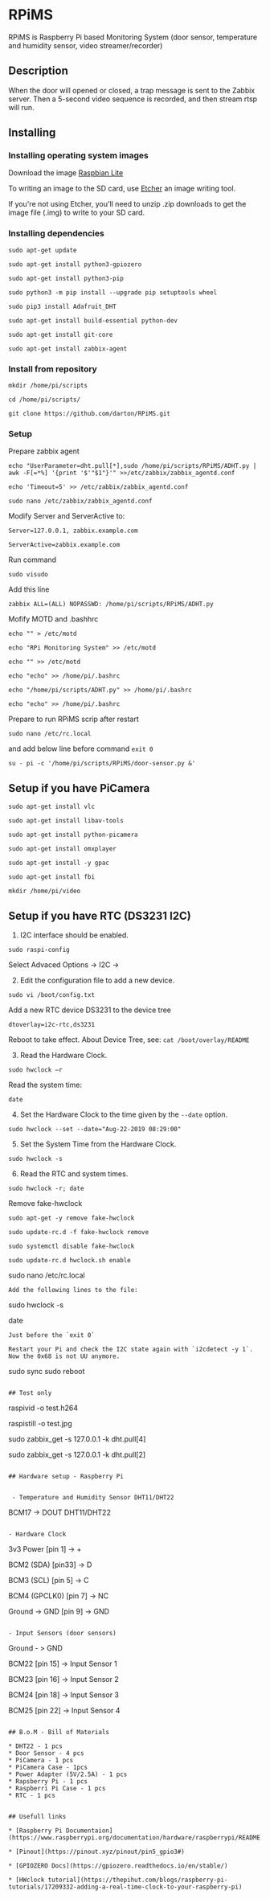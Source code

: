 # RPiMS

RPiMS is Raspberry Pi based Monitoring System (door sensor, temperature and humidity sensor, video streamer/recorder)

## Description

When the door will opened or closed, a trap message is sent to the Zabbix server. 
Then a 5-second video sequence is recorded, and then stream rtsp will run. 


## Installing

### Installing operating system images 

Download the image [Raspbian Lite](https://downloads.raspberrypi.org/raspbian_lite_latest)

To writing an image to the SD card, use [Etcher](https://etcher.io/) an image writing tool.

If you're not using Etcher, you'll need to unzip .zip downloads to get the image file (.img) to write to your SD card.

### Installing dependencies
```
sudo apt-get update

sudo apt-get install python3-gpiozero

sudo apt-get install python3-pip

sudo python3 -m pip install --upgrade pip setuptools wheel

sudo pip3 install Adafruit_DHT

sudo apt-get install build-essential python-dev

sudo apt-get install git-core

sudo apt-get install zabbix-agent
```

### Install from repository

```
mkdir /home/pi/scripts

cd /home/pi/scripts/

git clone https://github.com/darton/RPiMS.git
```

### Setup


Prepare zabbix agent

```
echo "UserParameter=dht.pull[*],sudo /home/pi/scripts/RPiMS/ADHT.py | awk -F[=*%] '{print '$'"$1"}'" >>/etc/zabbix/zabbix_agentd.conf

echo 'Timeout=5' >> /etc/zabbix/zabbix_agentd.conf

sudo nano /etc/zabbix/zabbix_agentd.conf 
```

Modify Server and ServerActive to:

```
Server=127.0.0.1, zabbix.example.com

ServerActive=zabbix.example.com
```

Run command

```
sudo visudo 

```

Add this line

```
zabbix ALL=(ALL) NOPASSWD: /home/pi/scripts/RPiMS/ADHT.py
```

Mofify MOTD and .bashhrc

```
echo "" > /etc/motd

echo "RPi Monitoring System" >> /etc/motd

echo "" >> /etc/motd

echo "echo" >> /home/pi/.bashrc

echo "/home/pi/scripts/ADHT.py" >> /home/pi/.bashrc

echo "echo" >> /home/pi/.bashrc
```

Prepare to run RPiMS scrip after restart

```
sudo nano /etc/rc.local
````

and add below line before command `exit 0`

```
su - pi -c '/home/pi/scripts/RPiMS/door-sensor.py &'
```

## Setup if you have PiCamera

```
sudo apt-get install vlc

sudo apt-get install libav-tools

sudo apt-get install python-picamera

sudo apt-get install omxplayer

sudo apt-get install -y gpac

sudo apt-get install fbi

mkdir /home/pi/video
```


## Setup if you have RTC (DS3231 I2C)

1. I2C interface should be enabled. 

```
sudo raspi-config
```
Select Advaced Options -> I2C -> <Yes> 

2. Edit the configuration file to add a new device. 

```
sudo vi /boot/config.txt
```
Add a new RTC device DS3231 to the device tree 

```
dtoverlay=i2c-rtc,ds3231
```
Reboot to take effect. About Device Tree, see: `cat /boot/overlay/README` 

3. Read the Hardware Clock. 
```
sudo hwclock –r
```
Read the system time: 
```
date
```
4. Set the Hardware Clock to the time given by the `--date` option. 
```
sudo hwclock --set --date="Aug-22-2019 08:29:00"
```
5. Set the System Time from the Hardware Clock. 
```
sudo hwclock -s
```
6. Read the RTC and system times. 
```
sudo hwclock -r; date
```
Remove fake-hwclock

```
sudo apt-get -y remove fake-hwclock

sudo update-rc.d -f fake-hwclock remove

sudo systemctl disable fake-hwclock 

sudo update-rc.d hwclock.sh enable

```
sudo nano /etc/rc.local
```
Add the following lines to the file:

```
sudo hwclock -s

date
```
Just before the `exit 0`

Restart your Pi and check the I2C state again with `i2cdetect -y 1`. Now the 0x68 is not UU anymore. 
```
sudo sync
sudo reboot
```

## Test only

```
raspivid -o test.h264

raspistill -o test.jpg

sudo zabbix_get -s 127.0.0.1 -k dht.pull[4]

sudo zabbix_get -s 127.0.0.1 -k dht.pull[2]
```

## Hardware setup - Raspberry Pi

 
 - Temperature and Humidity Sensor DHT11/DHT22
 ```
 BCM17 -> DOUT DHT11/DHT22
 ```

 - Hardware Clock
 ```
 3v3 Power     [pin 1] -> +

BCM2 (SDA)    [pin33] -> D

BCM3 (SCL)    [pin 5] -> C

BCM4 (GPCLK0) [pin 7] -> NC

Ground -> GND [pin 9] -> GND
```

- Input Sensors (door sensors)
```
Ground - > GND

BCM22 [pin 15] -> Input Sensor 1

BCM23 [pin 16] -> Input Sensor 2

BCM24 [pin 18] -> Input Sensor 3

BCM25 [pin 22] -> Input Sensor 4
```

## B.o.M - Bill of Materials

* DHT22 - 1 pcs
* Door Sensor - 4 pcs
* PiCamera - 1 pcs
* PiCamera Case - 1pcs
* Power Adapter (5V/2.5A) - 1 pcs
* Rapsberry Pi - 1 pcs
* Raspberri Pi Case - 1 pcs
* RTC - 1 pcs


## Usefull links

* [Raspberry Pi Documentaion](https://www.raspberrypi.org/documentation/hardware/raspberrypi/README.md)

* [Pinout](https://pinout.xyz/pinout/pin5_gpio3#)

* [GPIOZERO Docs](https://gpiozero.readthedocs.io/en/stable/)

* [HWclock tutorial](https://thepihut.com/blogs/raspberry-pi-tutorials/17209332-adding-a-real-time-clock-to-your-raspberry-pi)

